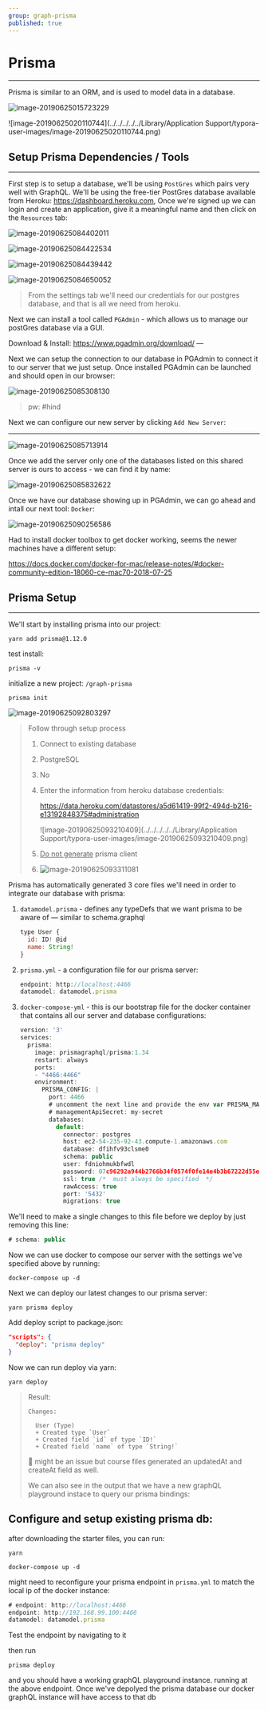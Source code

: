 ```yaml
---
group: graph-prisma
published: true
---
```


# Prisma

---------------------------------

Prisma is similar to an ORM, and is used to model data in a database. 

![image-20190625015723229](http://ww4.sinaimg.cn/large/006tNc79ly1g4dd1h1hvfj30s20eotav.jpg)

![image-20190625020110744](../../../../../Library/Application Support/typora-user-images/image-20190625020110744.png)



## Setup Prisma Dependencies / Tools

---------------------------------

First step is to setup a database, we'll be using `PostGres` which pairs very well with GraphQL. We'll be using the free-tier PostGres database available from Heroku: https://dashboard.heroku.com, Once we're signed up we can login and create an application, give it a meaningful name and then click on the `Resources` tab:

![image-20190625084402011](http://ww3.sinaimg.cn/large/006tNc79ly1g4doskj9gsj30z10fmwg9.jpg)

![image-20190625084422534](http://ww2.sinaimg.cn/large/006tNc79ly1g4doswn2vnj310d09zt9i.jpg)

![image-20190625084439442](http://ww4.sinaimg.cn/large/006tNc79ly1g4dot80j6nj30y10ckmzd.jpg)

![image-20190625084650052](http://ww2.sinaimg.cn/large/006tNc79ly1g4dovh1slqj313b0hlac6.jpg)

> From the settings tab we'll need our credentials for our postgres database, and that is all we need from heroku.



Next we can install a tool called `PGAdmin` - which allows us to manage our postGres database via a GUI.

Download & Install: https://www.pgadmin.org/download/ — 

Next we can setup the connection to our database in PGAdmin to connect it to our server that we just setup. Once installed PGAdmin can be launched and should open in our browser:

![image-20190625085308130](http://ww2.sinaimg.cn/large/006tNc79ly1g4dp218cvlj313g0irtct.jpg)

> pw: #hind 

Next we can configure our new server by clicking `Add New Server`: 

---------------------------------

![image-20190625085713914](http://ww4.sinaimg.cn/large/006tNc79ly1g4dp6a69syj30ne0haq5q.jpg)

Once we add the server only one of the databases listed on this shared server is ours to access - we can find it by name:

![image-20190625085832622](http://ww3.sinaimg.cn/large/006tNc79ly1g4dp7ndk0tj30hi0cfwgo.jpg)



Once we have our database showing up in PGAdmin, we can go ahead and intall our next tool: `Docker`: 

![image-20190625090256586](http://ww4.sinaimg.cn/large/006tNc79ly1g4dpt5ka7ij30fh0i9wh9.jpg)

Had to install docker toolbox to get docker working, seems the newer machines have a different setup:

https://docs.docker.com/docker-for-mac/release-notes/#docker-community-edition-18060-ce-mac70-2018-07-25



## Prisma Setup

---------------------------------

We'll start by installing prisma into our project:

```shell
yarn add prisma@1.12.0
```

test install:

```shell
prisma -v
```

initialize a new project: `/graph-prisma`

```shell
prisma init
```

![image-20190625092803297](http://ww2.sinaimg.cn/large/006tNc79ly1g4dq2cmxk4j30ha05daan.jpg)

>  Follow through setup process
>
> 1. Connect to existing database
>
> 2. PostgreSQL
>
> 3. No
>
> 4. Enter the information from heroku database credentials: 
>
>    https://data.heroku.com/datastores/a5d61419-99f2-494d-b216-e13192848375#administration
>
>    ![image-20190625093210409](../../../../../Library/Application Support/typora-user-images/image-20190625093210409.png)
>
> 5. <u>Do not generate</u> prisma client
>
> 6. ![image-20190625093311081](http://ww2.sinaimg.cn/large/006tNc79ly1g4dq7omwe9j30cd0bdjsu.jpg)



Prisma has automatically generated 3 core files we'll need in order to integrate our database with prisma:

1. `datamodel.prisma` - defines any typeDefs that we want prisma to be aware of — similar to schema.graphql

   ```js
   type User {
     id: ID! @id
     name: String!
   }
   ```

2. `prisma.yml` - a configuration file for our prisma server: 

   ```js
   endpoint: http://localhost:4466
   datamodel: datamodel.prisma
   ```

3. `docker-compose-yml` - this is our bootstrap file for the docker container that contains all our server and database configurations:

   ```js
   version: '3'
   services:
     prisma:
       image: prismagraphql/prisma:1.34
       restart: always
       ports:
       - "4466:4466"
       environment:
         PRISMA_CONFIG: |
           port: 4466
           # uncomment the next line and provide the env var PRISMA_MANAGEMENT_API_SECRET=my-secret to activate cluster security
           # managementApiSecret: my-secret
           databases:
             default:
               connector: postgres
               host: ec2-54-235-92-43.compute-1.amazonaws.com
               database: dfihfv93clsme0
               schema: public
               user: fdniohmukbfwdl
               password: 07c96292a944b2766b34f0574f0fe14e4b3b67222d55e6975275aafa6e7a6c58
               ssl: true /*  must always be specified  */
               rawAccess: true
               port: '5432'
               migrations: true
   ```



We'll need to make a single changes to this file before we deploy by just removing this line:

```js
# schema: public
```



Now we can use docker to compose our server with the settings we've specified above by running:

```shell
docker-compose up -d
```



Next we can deploy our latest changes to our prisma server:

```shell
yarn prisma deploy
```



Add deploy script to package.json:

```json
"scripts": {
  "deploy": "prisma deploy"
}
```

Now we can run deploy via yarn: 

```shell
yarn deploy
```

> Result:
>
> ```shell
> Changes:
> 
>   User (Type)
>   + Created type `User`
>   + Created field `id` of type `ID!`
>   + Created field `name` of type `String!`
> ```
>
> 🚧 might be an issue but course files generated an updatedAt and createAt field as well.
>
> We can also see in the output that we have a new graphQL playground instace to query our prisma bindings:
>





## Configure and setup existing prisma db:

after downloading the starter files, you can run:

```shell
yarn
```

```shell
docker-compose up -d
```

might need to reconfigure your prisma endpoint in `prisma.yml` to match the local ip of the docker instance:

```js
# endpoint: http://localhost:4466
endpoint: http://192.168.99.100:4466
datamodel: datamodel.prisma

```

Test the endpoint by navigating to it

then run

```shell
prisma deploy
```

and you should have a working graphQL playground instance. running at the above endpoint. Once we've depolyed the prisma database our docker graphQL instance will have access to that db













